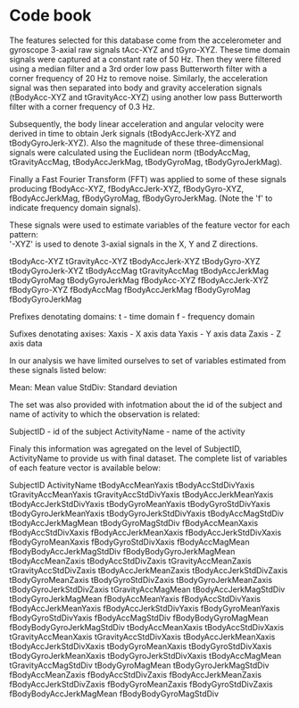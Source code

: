 Code book 
=================

The features selected for this database come from the accelerometer and gyroscope 3-axial raw signals tAcc-XYZ and tGyro-XYZ. These time domain signals were captured at a constant rate of 50 Hz. Then they were filtered using a median filter and a 3rd order low pass Butterworth filter with a corner frequency of 20 Hz to remove noise. Similarly, the acceleration signal was then separated into body and gravity acceleration signals (tBodyAcc-XYZ and tGravityAcc-XYZ) using another low pass Butterworth filter with a corner frequency of 0.3 Hz. 

Subsequently, the body linear acceleration and angular velocity were derived in time to obtain Jerk signals (tBodyAccJerk-XYZ and tBodyGyroJerk-XYZ). Also the magnitude of these three-dimensional signals were calculated using the Euclidean norm (tBodyAccMag, tGravityAccMag, tBodyAccJerkMag, tBodyGyroMag, tBodyGyroJerkMag). 

Finally a Fast Fourier Transform (FFT) was applied to some of these signals producing fBodyAcc-XYZ, fBodyAccJerk-XYZ, fBodyGyro-XYZ, fBodyAccJerkMag, fBodyGyroMag, fBodyGyroJerkMag. (Note the 'f' to indicate frequency domain signals). 

These signals were used to estimate variables of the feature vector for each pattern:  
'-XYZ' is used to denote 3-axial signals in the X, Y and Z directions.

tBodyAcc-XYZ
tGravityAcc-XYZ
tBodyAccJerk-XYZ
tBodyGyro-XYZ
tBodyGyroJerk-XYZ
tBodyAccMag
tGravityAccMag
tBodyAccJerkMag
tBodyGyroMag
tBodyGyroJerkMag
fBodyAcc-XYZ
fBodyAccJerk-XYZ
fBodyGyro-XYZ
fBodyAccMag
fBodyAccJerkMag
fBodyGyroMag
fBodyGyroJerkMag

Prefixes denotating domains:
t - time domain
f - frequency domain

Sufixes denotating axises:
Xaxis - X axis data
Yaxis - Y axis data
Zaxis - Z axis data

In our analysis we have limited ourselves to set of variables estimated from these signals listed below: 

Mean: Mean value
StdDiv: Standard deviation

The set was also provided with infotmation about the id of the subject and name of activity to which the observation is related:

SubjectID - id of the subject
ActivityName - name of the activity

Finaly this information was agregated on the level of SubjectID, ActivityName to provide us with final dataset. The complete list of variables of each feature vector is available below:

SubjectID
ActivityName
tBodyAccMeanYaxis
tBodyAccStdDivYaxis
tGravityAccMeanYaxis
tGravityAccStdDivYaxis
tBodyAccJerkMeanYaxis
tBodyAccJerkStdDivYaxis
tBodyGyroMeanYaxis
tBodyGyroStdDivYaxis
tBodyGyroJerkMeanYaxis
tBodyGyroJerkStdDivYaxis
tBodyAccMagStdDiv
tBodyAccJerkMagMean
tBodyGyroMagStdDiv
fBodyAccMeanXaxis
fBodyAccStdDivXaxis
fBodyAccJerkMeanXaxis
fBodyAccJerkStdDivXaxis
fBodyGyroMeanXaxis
fBodyGyroStdDivXaxis
fBodyAccMagMean
fBodyBodyAccJerkMagStdDiv
fBodyBodyGyroJerkMagMean
tBodyAccMeanZaxis
tBodyAccStdDivZaxis
tGravityAccMeanZaxis
tGravityAccStdDivZaxis
tBodyAccJerkMeanZaxis
tBodyAccJerkStdDivZaxis
tBodyGyroMeanZaxis
tBodyGyroStdDivZaxis
tBodyGyroJerkMeanZaxis
tBodyGyroJerkStdDivZaxis
tGravityAccMagMean
tBodyAccJerkMagStdDiv
tBodyGyroJerkMagMean
fBodyAccMeanYaxis
fBodyAccStdDivYaxis
fBodyAccJerkMeanYaxis
fBodyAccJerkStdDivYaxis
fBodyGyroMeanYaxis
fBodyGyroStdDivYaxis
fBodyAccMagStdDiv
fBodyBodyGyroMagMean
fBodyBodyGyroJerkMagStdDiv
tBodyAccMeanXaxis
tBodyAccStdDivXaxis
tGravityAccMeanXaxis
tGravityAccStdDivXaxis
tBodyAccJerkMeanXaxis
tBodyAccJerkStdDivXaxis
tBodyGyroMeanXaxis
tBodyGyroStdDivXaxis
tBodyGyroJerkMeanXaxis
tBodyGyroJerkStdDivXaxis
tBodyAccMagMean
tGravityAccMagStdDiv
tBodyGyroMagMean
tBodyGyroJerkMagStdDiv
fBodyAccMeanZaxis
fBodyAccStdDivZaxis
fBodyAccJerkMeanZaxis
fBodyAccJerkStdDivZaxis
fBodyGyroMeanZaxis
fBodyGyroStdDivZaxis
fBodyBodyAccJerkMagMean
fBodyBodyGyroMagStdDiv
